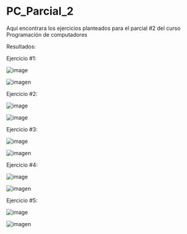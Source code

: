 # PC_Parcial_2
Aquí encontrara los ejercicios planteados para el parcial #2 del curso Programación de computadores

Resultados:

Ejercicio #1:

![image](https://github.com/user-attachments/assets/669b0046-13f1-41f2-a9ce-9bedd9e25436)

![imagen](https://github.com/user-attachments/assets/4177d051-a746-4040-b4de-f5e41f3231e4)


Ejercicio #2:

![image](https://github.com/user-attachments/assets/86b620c9-47dd-489e-82e0-b2d30d9a35ba)

![image](https://github.com/user-attachments/assets/ddc165c5-fd7e-4b24-b517-3b98fa91e4e4)


Ejercicio #3:

![image](https://github.com/user-attachments/assets/1f260c61-ec77-468b-8dab-09dbb4444360)

![imagen](https://github.com/user-attachments/assets/1a5aaa5a-37de-4e4c-8989-4932fac60cc9)


Ejercicio #4:

![image](https://github.com/user-attachments/assets/2229aff8-b0dc-44d9-a69a-1f94dafd8515)

![imagen](https://github.com/user-attachments/assets/f76b8007-ec27-4ac2-8ec4-b883a20154be)


Ejercicio #5:

![image](https://github.com/user-attachments/assets/f9e20c95-fe71-450d-a386-f927262721cc)

![imagen](https://github.com/user-attachments/assets/149361a6-a331-4b7c-8459-abda0695b02e)

